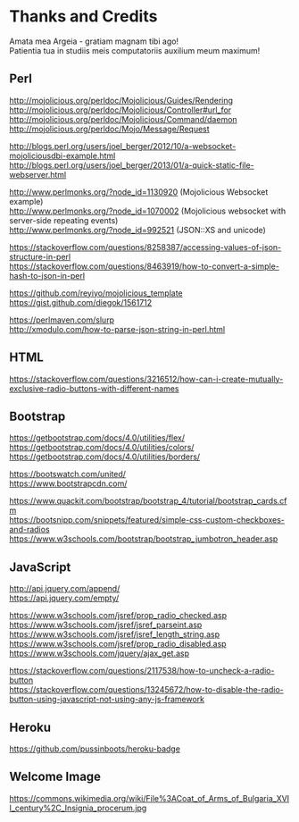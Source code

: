 # Thanks and Credits

Amata mea Argeia - gratiam magnam tibi ago!  
Patientia tua in studiis meis computatoriis auxilium meum maximum!  

## Perl

http://mojolicious.org/perldoc/Mojolicious/Guides/Rendering  
http://mojolicious.org/perldoc/Mojolicious/Controller#url_for  
http://mojolicious.org/perldoc/Mojolicious/Command/daemon  
http://mojolicious.org/perldoc/Mojo/Message/Request  

http://blogs.perl.org/users/joel_berger/2012/10/a-websocket-mojoliciousdbi-example.html  
http://blogs.perl.org/users/joel_berger/2013/01/a-quick-static-file-webserver.html  

http://www.perlmonks.org/?node_id=1130920 (Mojolicious Websocket example)  
http://www.perlmonks.org/?node_id=1070002 (Mojolicious websocket with server-side repeating events)  
http://www.perlmonks.org/?node_id=992521 (JSON::XS and unicode)  

https://stackoverflow.com/questions/8258387/accessing-values-of-json-structure-in-perl  
https://stackoverflow.com/questions/8463919/how-to-convert-a-simple-hash-to-json-in-perl  

https://github.com/reyiyo/mojolicious_template  
https://gist.github.com/diegok/1561712  

https://perlmaven.com/slurp  
http://xmodulo.com/how-to-parse-json-string-in-perl.html  

## HTML

https://stackoverflow.com/questions/3216512/how-can-i-create-mutually-exclusive-radio-buttons-with-different-names  

## Bootstrap

https://getbootstrap.com/docs/4.0/utilities/flex/  
https://getbootstrap.com/docs/4.0/utilities/colors/  
https://getbootstrap.com/docs/4.0/utilities/borders/  

https://bootswatch.com/united/  
https://www.bootstrapcdn.com/  

https://www.quackit.com/bootstrap/bootstrap_4/tutorial/bootstrap_cards.cfm  
https://bootsnipp.com/snippets/featured/simple-css-custom-checkboxes-and-radios  
https://www.w3schools.com/bootstrap/bootstrap_jumbotron_header.asp  

## JavaScript

http://api.jquery.com/append/  
https://api.jquery.com/empty/  

https://www.w3schools.com/jsref/prop_radio_checked.asp  
https://www.w3schools.com/jsref/jsref_parseint.asp  
https://www.w3schools.com/jsref/jsref_length_string.asp  
https://www.w3schools.com/jsref/prop_radio_disabled.asp  
https://www.w3schools.com/jquery/ajax_get.asp  

https://stackoverflow.com/questions/2117538/how-to-uncheck-a-radio-button  
https://stackoverflow.com/questions/13245672/how-to-disable-the-radio-button-using-javascript-not-using-any-js-framework  

## Heroku

https://github.com/pussinboots/heroku-badge  

## Welcome Image

https://commons.wikimedia.org/wiki/File%3ACoat_of_Arms_of_Bulgaria_XVII_century%2C_Insignia_procerum.jpg  
